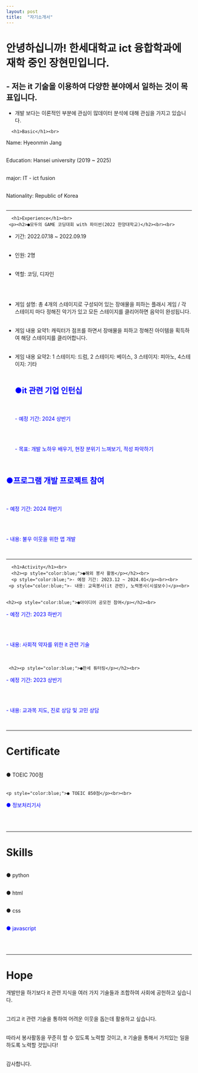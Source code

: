 ```yaml
---
layout: post
title:  "자기소개서"
---
```


# 안녕하십니까! 한세대학교 ict 융합학과에 재학 중인 장현민입니다.
## - 저는 it 기술을 이용하여 다양한 분야에서 일하는 것이 목표입니다.
- 개발 보다는 이론적인 부분에 관심이 많데이터 분석에 대해 관심을 가지고 있습니다.

<DOCTYPE html>
  <html>
    <head>
    </head>
    <body>
      
      
      <h1>Basic</h1><br>
<p>Name: Hyeonmin Jang<br><br>


Education: Hansei university (2019 ~ 2025)<br><br>


major: IT - ict fusion<br><br>


  Nationality: Republic of Korea<br><br></p>

<hr>

      <h1>Experience</h1><br>
     <p><h2>●모두의 GAME 코딩대회 with 파이썬(2022 한양대학교)</h2><br><br>
- 기간: 2022.07.18 ~ 2022.09.19<br><br>
- 인원: 2명<br><br>
- 역할: 코딩, 디자인</p><br><br>
- 게임 설명: 총 4개의 스테이지로 구성되어 있는 장애물을 피하는 플래시 게임 / 각 스테이지 마다 정해진 악기가 있고 모든 스테이지를 클리어하면 음악이 완성됩니다.<br><br>
- 게임 내용 요약1: 캐릭터가 점프를 하면서 장애물을 피하고 정해진 아이템을 획득하여 해당 스테이지를 클리어합니다.<br><br>
- 게임 내용 요약2: 1 스테이지: 드럼, 2 스테이지: 베이스, 3 스테이지: 피아노, 4스테이지: 기타<br><br>


    <h2><p style="color:blue;">●it 관련 기업 인턴십</p></h2><br>
    <p style="color:blue;">- 예정 기간: 2024 상반기</p><br><br>
    <p style="color:blue;"> - 목표: 개발 노하우 배우기, 현장 분위기 느껴보기, 적성 파악하기</p><br>

  
<h2><p style="color:blue;">●프로그램 개발 프로젝트 참여</p></h2><br>
<p style="color:blue;">- 예정 기간: 2024 하반기</p><br><br>
<p style="color:blue;">- 내용: 불우 이웃을 위한 앱 개발</p><br>

 <hr>

      <h1>Activity</h1><br>      
      <h2><p style="color:blue;">●해외 봉사 활동</p></h2><br>
      <p style="color:blue;">- 예정 기간: 2023.12 ~ 2024.01</p><br><br>
     <p style="color:blue;">- 내용: 교육봉사(it 관련), 노력봉사(시설보수)</p><br>
    
    
    <h2><p style="color:blue;">●아이디어 공모전 참여</p></h2><br>
<p style="color:blue;">- 예정 기간: 2023 하반기</p><br><br>
<p style="color:blue;">- 내용: 사회적 약자를 위한 it 관련 기술</p><br>

     <h2><p style="color:blue;">●한세 튜터링</p></h2><br>
<p style="color:blue;">- 예정 기간: 2023 상반기</p><br><br>
<p style="color:blue;">- 내용: 교과목 지도, 진로 상담 및 고민 상담</p><br>

  <hr>
    <h1>Certificate</h1><br>
    ● TOEIC 700점<br><br>
    
    <p style="color:blue;">● TOEIC 850점</p><br><br>
    
  <p style="color:blue;">● 정보처리기사</p><br><br>
    
    

<hr>
<h1>Skills</h1><br>
● python<br><br>
      

● html<br><br>


● css<br><br>
      

<p style="color:blue;">● javascript</p><br><br>



<hr>
<h1>Hope</h1>
<p>개발만을 하기보다 it 관련 지식을 여러 가지 기술들과 조합하여 사회에 공헌하고 싶습니다.<br><br>


그리고 it 관련 기술을 통하여 어려운 이웃을 돕는데 활용하고 싶습니다.<br><br>


따라서 봉사활동을 꾸준히 할 수 있도록 노력할 것이고, it 기술을 통해서 가치있는 일을 하도록 노력할 것입니다!<br><br>


감사합니다.</p>
  
